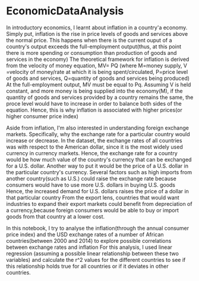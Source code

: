 # EconomicDataAnalysis
In introductory economics, I learnt about inflation in a country'a economy.
Simply put, inflation is the rise in price levels of goods and services above the normal price.
This happens when there is the current ouput of a country's output exceeds the full-employment output(thus, at this point there is more spending or consumption than production of goods and services in the economy)
The theoretical framework for inflation is derived from the velocity of money equation, MV= PQ (where M=money supply, V =velocity of money/rate at which it is being spent/circulated, P=price level of goods and services, Q=quantity of goods and services being produced)
At the full-employment output, MV must be equal to Pq.
Assuming V is held constant, and more money is being supplied into the economy(M), if the quantity of goods and services provided by a country remains the same, the proce level would have to increase in order to balance both sides of the equation. Hence, this is why inflation is associated with higher prices(or higher consumer price index)

Aside from inflation, I'm also interested in understanding foreign exchange markets. Specifically, why the exchange rate for a particular country would increase or decrease.
In the dataset, the exchange rates of all countries was with respect to the American dollar, since it is the most widely used currency in currency markets.
Hence, the exchange rate for a country would be how much value of the country's currency that can be exchanged for a U.S. dollar.
Another way to put it would be the price of a U.S. dollar in the particular country's currency.
Several factors such as high imports from another country(such as U.S.) could raise the exchange rate because consumers would have to use more U.S. dollars in buying U.S. goods
Hence, the increased demand for U.S. dollars raises the price of a dollar in that particular country
From the export lens, countries that would want industries to expand their export markets could benefit from depreciation of a currency,because foreign consumers would be able to buy or import goods from that country at a lower cost.

In this notebook, I try to analyse the inflation(through the annual consumer price index) and the USD exchange rates of a number of African countries(between 2000 and 2014) to explore possible correlations between exchange rates and inflation
For this analysis, I used linear regression (assuming a possible linear relationship between these two variables) and calculate the r^2 values for the different countries to see if this relationship holds true for all countries or if it deviates in other countries.
